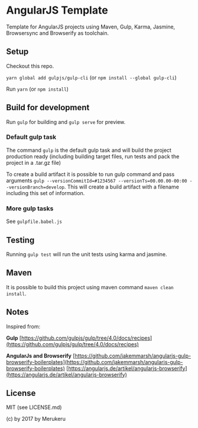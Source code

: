 # AngularJS Template

Template for AngularJS projects using Maven, Gulp, Karma, Jasmine, Browsersync and Browserify as toolchain.

## Setup

Checkout this repo. 

`yarn global add gulpjs/gulp-cli` (or `npm install --global gulp-cli`)

Run `yarn` (or `npm install`)

## Build for development

Run `gulp` for building and `gulp serve` for preview.

### Default gulp task

The command `gulp` is the default gulp task and will build the project production ready (including building target files, run tests and pack the project in a .tar.gz file)

To create a build artifact it is possible to run gulp command and pass arguments `gulp --versionCommitId=#1234567 --versionTs=00.00.00-00:00 --versionBranch=develop`.
This will create a build artifact with a filename including this set of information.

### More gulp tasks

See `gulpfile.babel.js`

## Testing

Running `gulp test` will run the unit tests using karma and jasmine.

## Maven

It is possible to build this project using maven command `maven clean install`.

## Notes

Inspired from:

**Gulp**
[https://github.com/gulpjs/gulp/tree/4.0/docs/recipes](https://github.com/gulpjs/gulp/tree/4.0/docs/recipes)

**AngularJs and Browserify**
[https://github.com/jakemmarsh/angularjs-gulp-browserify-boilerplates](https://github.com/jakemmarsh/angularjs-gulp-browserify-boilerplates)
[https://angularjs.de/artikel/angularjs-browserify](https://angularjs.de/artikel/angularjs-browserify)

## License

MIT (see LICENSE.md)

(c) by 2017 by Merukeru
